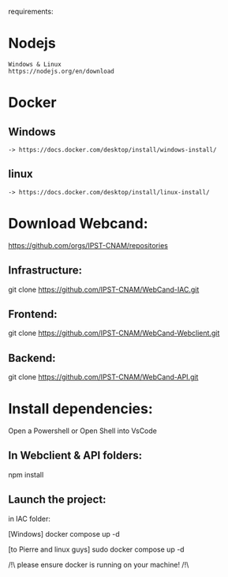 
requirements:

# Nodejs
    Windows & Linux
    https://nodejs.org/en/download

# Docker
## Windows
    -> https://docs.docker.com/desktop/install/windows-install/
## linux
    -> https://docs.docker.com/desktop/install/linux-install/


# Download Webcand:
https://github.com/orgs/IPST-CNAM/repositories

## Infrastructure:
git clone https://github.com/IPST-CNAM/WebCand-IAC.git

## Frontend:
git clone https://github.com/IPST-CNAM/WebCand-Webclient.git

## Backend:
git clone https://github.com/IPST-CNAM/WebCand-API.git


# Install dependencies:

Open a Powershell or Open Shell into VsCode
## In Webclient & API folders:

npm install

## Launch the project:
in IAC folder:

[Windows]
docker compose up -d

[to Pierre and linux guys]
sudo docker compose up -d




/!\ please ensure docker is running on your machine! /!\ 
